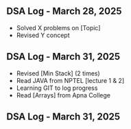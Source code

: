 ## DSA Log - March 28, 2025
- Solved X problems on [Topic]
- Revised Y concept

## DSA Log - March 31, 2025
- Revised [Min Stack] (2 times)
- Read JAVA from NPTEL [lecture 1 & 2]
- Learning GIT to log progress
- Read [Arrays] from Apna College



## DSA Log - March 31, 2025

